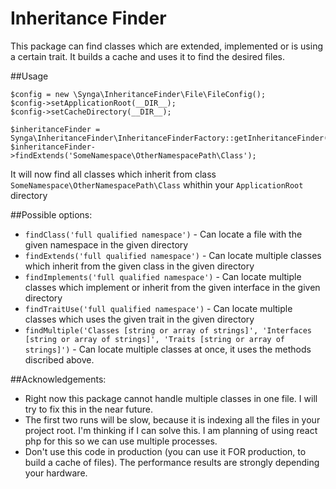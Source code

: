 # Inheritance Finder
This package can find classes which are extended, implemented or is using a certain trait. It builds a cache and uses it to find the desired files.

##Usage

```
$config = new \Synga\InheritanceFinder\File\FileConfig();
$config->setApplicationRoot(__DIR__);
$config->setCacheDirectory(__DIR__);

$inheritanceFinder = Synga\InheritanceFinder\InheritanceFinderFactory::getInheritanceFinder($config);
$inheritanceFinder->findExtends('SomeNamespace\OtherNamespacePath\Class');
```

It will now find all classes which inherit from class `SomeNamespace\OtherNamespacePath\Class` whithin your `ApplicationRoot` directory

##Possible options:

* `findClass('full qualified namespace')` - Can locate a file with the given namespace in the given directory
* `findExtends('full qualified namespace')` - Can locate multiple classes which inherit from the given class in the given directory
* `findImplements('full qualified namespace')` - Can locate multiple classes which implement or inherit from the given interface in the given directory
* `findTraitUse('full qualified namespace')` - Can locate multiple classes which uses the given trait in the given directory
* `findMultiple('Classes [string or array of strings]', 'Interfaces [string or array of strings]', 'Traits [string or array of strings]')` - Can locate multiple classes at once, it uses the methods discribed above.


##Acknowledgements:
* Right now this package cannot handle multiple classes in one file. I will try to fix this in the near future.
* The first two runs will be slow, because it is indexing all the files in your project root. I'm thinking if I can solve this. I am planning of using react php for this so we can use multiple processes.
* Don't use this code in production (you can use it FOR production, to build a cache of files). The performance results are strongly depending your hardware.